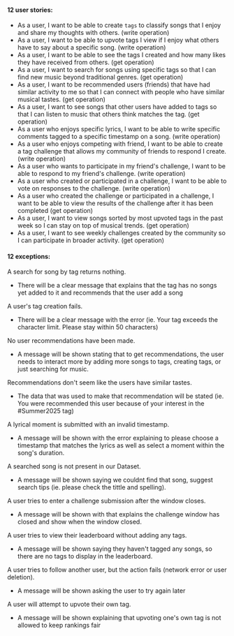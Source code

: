 <h4> 12 user stories:</h4>

* As a user, I want to be able to create `tags` to classify songs that I enjoy and share my thoughts with others. (write operation) <br/>
* As a user, I want to be able to upvote tags I view if I enjoy what others have to say about a specific song. (write operation) <br/>
* As a user, I want to be able to see the tags I created and how many likes they have received from others. (get operation) <br/>
* As a user, I want to search for songs using specific tags so that I can find new music beyond traditional genres. (get operation) <br/>
* As a user, I want to be recommended users (friends) that have had similar activity to me so that I can connect with people who have similar musical tastes. (get operation) <br/>
* As a user, I want to see songs that other users have added to tags so that I can listen to music that others think matches the tag. (get operation) <br/>
* As a user who enjoys specific lyrics, I want to be able to write specific comments tagged to a specific timestamp on a song. (write operation) <br/>
* As a user who enjoys competing with friend, I want to be able to create a tag challenge that allows my community of friends to respond I create. (write operation) <br/>
* As a user who wants to participate in my friend's challenge, I want to be able to respond to my friend's challenge. (write operation) <br />
* As a user who created or participated in a challenge, I want to be able to vote on responses to the challenge. (write operation) <br/>
* As a user who created the challenge or participated in a challenge, I want to be able to view the results of the challenge after it has been completed (get operation) <br />
* As a user, I want to view songs sorted by most upvoted tags in the past week so I can stay on top of musical trends. (get operation) 
* As a user, I want to see weekly challenges created by the community so I can participate in broader activity. (get operation)


<h4> 12 exceptions: </h4>
  
A search for song by tag returns nothing.
  - There will be a clear message that explains that the tag has no songs yet added to it and recommends that the user add a song
  
A user's tag creation fails.
  - There will be a clear message with the error (ie. Your tag exceeds the character limit. Please stay within 50 characters)

No user recommendations have been made.
  - A message will be shown stating that to get recommendations, the user needs to interact more by adding more songs to tags, creating tags, or just searching for music.

Recommendations don't seem like the users have similar tastes.
  - The data that was used to make that recommendation will be stated (ie. You were recommended this user because of your interest in the #Summer2025 tag)

A lyrical moment is submitted with an invalid timestamp.
  - A message will be shown with the error explaining to please choose a timestamp that matches the lyrics as well as select a moment within the song's duration. 

A searched song is not present in our Dataset.
  - A message will be shown saying we couldnt find that song, suggest search tips (ie. please check the tittle and spelling). 

A user tries to enter a challenge submission after the window closes.
  - A message will be shown with that explains the challenge window has closed and show when the window closed. 

A user tries to view their leaderboard without adding any tags.
  - A message will be shown saying they haven't tagged any songs, so there are no tags to display in the leaderboard.

A user tries to follow another user, but the action fails (network error or user deletion).
  - A message will be  shown asking the user to try again later

A user will attempt to upvote their own tag.
  - A message will be shown explaining that upvoting one's own tag is not allowed to keep rankings fair




